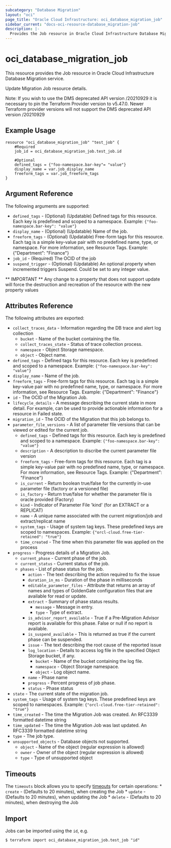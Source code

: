 ```yaml
---
subcategory: "Database Migration"
layout: "oci"
page_title: "Oracle Cloud Infrastructure: oci_database_migration_job"
sidebar_current: "docs-oci-resource-database_migration-job"
description: |-
  Provides the Job resource in Oracle Cloud Infrastructure Database Migration service
---
```


# oci_database_migration_job
This resource provides the Job resource in Oracle Cloud Infrastructure Database Migration service.

Update Migration Job resource details.

Note: If you wish to use the DMS deprecated API version /20210929 it is necessary to pin the Terraform Provider version to v5.47.0. Newer Terraform provider versions will not support the DMS deprecated API version /20210929

## Example Usage

```hcl
resource "oci_database_migration_job" "test_job" {
	#Required
	job_id = oci_database_migration_job.test_job.id

	#Optional
	defined_tags = {"foo-namespace.bar-key"= "value"}
	display_name = var.job_display_name
	freeform_tags = var.job_freeform_tags
}
```

## Argument Reference

The following arguments are supported:

* `defined_tags` - (Optional) (Updatable) Defined tags for this resource. Each key is predefined and scoped to a namespace. Example: `{"foo-namespace.bar-key": "value"}` 
* `display_name` - (Optional) (Updatable) Name of the job. 
* `freeform_tags` - (Optional) (Updatable) Free-form tags for this resource. Each tag is a simple key-value pair with no predefined name, type, or namespace.  For more information, see Resource Tags. Example: {"Department": "Finance"} 
* `job_id` - (Required) The OCID of the job 
* `suspend_trigger` - (Optional) (Updatable) An optional property when incremented triggers Suspend. Could be set to any integer value.


** IMPORTANT **
Any change to a property that does not support update will force the destruction and recreation of the resource with the new property values

## Attributes Reference

The following attributes are exported:

* `collect_traces_data` - Information regarding the DB trace and alert log collection
	* `bucket` - Name of the bucket containing the file. 
	* `collect_traces_state` - Status of trace collection process. 
	* `namespace` - Object Storage namespace. 
	* `object` - Object name. 
* `defined_tags` - Defined tags for this resource. Each key is predefined and scoped to a namespace. Example: `{"foo-namespace.bar-key": "value"}` 
* `display_name` - Name of the job. 
* `freeform_tags` - Free-form tags for this resource. Each tag is a simple key-value pair with no predefined name, type, or namespace.  For more information, see Resource Tags. Example: {"Department": "Finance"} 
* `id` - The OCID of the Migration Job. 
* `lifecycle_details` - A message describing the current state in more detail. For example, can be used to provide actionable information for a resource in Failed state. 
* `migration_id` - The OCID of the Migration that this job belongs to. 
* `parameter_file_versions` - A list of parameter file versions that can be viewed or edited for the current job. 
	* `defined_tags` - Defined tags for this resource. Each key is predefined and scoped to a namespace. Example: `{"foo-namespace.bar-key": "value"}` 
	* `description` - A description to discribe the current parameter file version
	* `freeform_tags` - Free-form tags for this resource. Each tag is a simple key-value pair with no predefined name, type, or namespace.  For more information, see Resource Tags. Example: {"Department": "Finance"} 
	* `is_current` - Return boolean true/false for the currently in-use parameter file (factory or a versioned file)
	* `is_factory` - Return true/false for whether the parameter file is oracle provided (Factory)
	* `kind` - Indicator of Parameter File 'kind' (for an EXTRACT or a REPLICAT)
	* `name` - A unique name associated with the current migration/job and extract/replicat name
	* `system_tags` - Usage of system tag keys. These predefined keys are scoped to namespaces. Example: `{"orcl-cloud.free-tier-retained": "true"}` 
	* `time_created` - The time when this parameter file was applied on the process 
* `progress` - Progress details of a Migration Job. 
	* `current_phase` - Current phase of the job. 
	* `current_status` - Current status of the job. 
	* `phases` - List of phase status for the job. 
		* `action` - The text describing the action required to fix the issue 
		* `duration_in_ms` - Duration of the phase in milliseconds 
		* `editable_parameter_files` - Attribute that returns an array of names and types of GoldenGate configuration files that are available for read or update. 
		* `extract` - Summary of phase status results. 
			* `message` - Message in entry. 
			* `type` - Type of extract. 
		* `is_advisor_report_available` - True if a Pre-Migration Advisor report is available for this phase. False or null if no report is available. 
		* `is_suspend_available` - This is returned as true if the current phase can be suspended. 
		* `issue` - The text describing the root cause of the reported issue 
		* `log_location` - Details to access log file in the specified Object Storage bucket, if any. 
			* `bucket` - Name of the bucket containing the log file. 
			* `namespace` - Object Storage namespace. 
			* `object` - Log object name. 
		* `name` - Phase name 
		* `progress` - Percent progress of job phase. 
		* `status` - Phase status 
* `state` - The current state of the migration job. 
* `system_tags` - Usage of system tag keys. These predefined keys are scoped to namespaces. Example: `{"orcl-cloud.free-tier-retained": "true"}` 
* `time_created` - The time the Migration Job was created. An RFC3339 formatted datetime string 
* `time_updated` - The time the Migration Job was last updated. An RFC3339 formatted datetime string 
* `type` - The job type. 
* `unsupported_objects` - Database objects not supported. 
	* `object` - Name of the object (regular expression is allowed) 
	* `owner` - Owner of the object (regular expression is allowed) 
	* `type` - Type of unsupported object 
	
## Timeouts

The `timeouts` block allows you to specify [timeouts](https://registry.terraform.io/providers/oracle/oci/latest/docs/guides/changing_timeouts) for certain operations:
	* `create` - (Defaults to 20 minutes), when creating the Job
	* `update` - (Defaults to 20 minutes), when updating the Job
	* `delete` - (Defaults to 20 minutes), when destroying the Job


## Import

Jobs can be imported using the `id`, e.g.

```
$ terraform import oci_database_migration_job.test_job "id"
```

